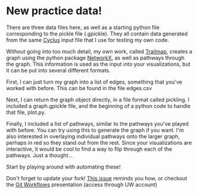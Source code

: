 # New practice data!

There are three data files here, as well as a starting python file corresponding to the pickle file (.gpickle). They all contain data generated from the same [Cyclus](http://fuelcycle.org/) input file that I use for testing my own code.

Without going into too much detail, my own work, called [Trailmap](https://github.com/cnerg/trailmap), creates a graph using the python package [NetworkX](http://networkx.org/), as well as pathways through the graph. This information is used as the input into your visualizations, but it can be put into several different formats.

First, I can just turn my graph into a list of edges, something that you've worked with before. This can be found in the file edges.csv

Next, I can return the graph object directly, in a file format called pickling. I included a graph.gpickle file, and the beginning of a python code to handle that file, plot.py.

Finally, I included a list of pathways, similar to the pathways you've played with before. You can try using this to generate the graph if you want. I'm also interested in overlaying individual pathways onto the larger graph, perhaps in red so they stand out from the rest. Since your visualizations are interactive, it would be cool to find a way to flip through each of the pathways. Just a thought...

Start by playing around with automating these!

Don't forget to update your fork! [This issue](https://github.com/nuclearkatie/URS-github-python-practice/issues/1) reminds you how, or checkout the [Git Workflows](https://docs.google.com/presentation/d/1E37ZyFhwGERMQsMbgMp6mx3a325xpeuFOAsuiDT871E/edit) presentation (access through UW account)
